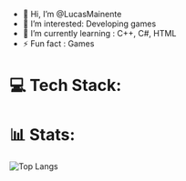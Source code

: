 - 👋 Hi, I’m @LucasMainente
- 👀 I’m interested: Developing games
- 🌱 I’m currently learning : C++, C#, HTML
- ⚡ Fun fact : Games

# 💻 Tech Stack:
 

# 📊  Stats:

![Top Langs](https://github-readme-stats.vercel.app/api/wakatime?username=Queijodedev&layout=compact)
